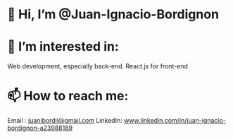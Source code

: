 # 👋 Hi, I’m @Juan-Ignacio-Bordignon
# 👀 I’m interested in:
  Web development, especially back-end.
  React.js for front-end
# 📫 How to reach me:
  Email : juanibordil@gmail.com
  LinkedIn: www.linkedin.com/in/juan-ignacio-bordignon-a23988189

<!---
- 🌱 I’m currently learning ...
- 💞️ I’m looking to collaborate on ...
Juan-Ignacio-Bordignon/Juan-Ignacio-Bordignon is a ✨ special ✨ repository because its `README.md` (this file) appears on your GitHub profile.
You can click the Preview link to take a look at your changes.
--->

